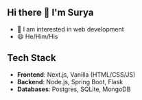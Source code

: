 ## Hi there 👋 I'm Surya
* 🌱 I am interested in web development
* 😄 He/Him/His
## **Tech Stack**
* **Frontend**: Next.js, Vanilla (HTML/CSS/JS)
* **Backend**: Node.js, Spring Boot, Flask
* **Databases**: Postgres, SQLite, MongoDB
